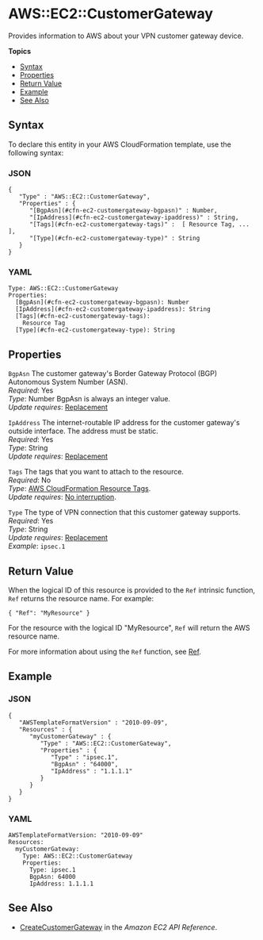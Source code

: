 # AWS::EC2::CustomerGateway<a name="aws-resource-ec2-customer-gateway"></a>

Provides information to AWS about your VPN customer gateway device\.

**Topics**
+ [Syntax](#aws-resource-ec2-customergateway-syntax)
+ [Properties](#w4ab1c21c10d390b9)
+ [Return Value](#w4ab1c21c10d390c11)
+ [Example](#w4ab1c21c10d390c13)
+ [See Also](#w4ab1c21c10d390c15)

## Syntax<a name="aws-resource-ec2-customergateway-syntax"></a>

To declare this entity in your AWS CloudFormation template, use the following syntax:

### JSON<a name="aws-resource-ec2-customergateway-syntax.json"></a>

```
{
   "Type" : "AWS::EC2::CustomerGateway",
   "Properties" : {
      "[BgpAsn](#cfn-ec2-customergateway-bgpasn)" : Number,
      "[IpAddress](#cfn-ec2-customergateway-ipaddress)" : String,
      "[Tags](#cfn-ec2-customergateway-tags)" :  [ Resource Tag, ... ],
      "[Type](#cfn-ec2-customergateway-type)" : String
   }
}
```

### YAML<a name="aws-resource-ec2-customergateway-syntax.yaml"></a>

```
Type: AWS::EC2::CustomerGateway
Properties:
  [BgpAsn](#cfn-ec2-customergateway-bgpasn): Number
  [IpAddress](#cfn-ec2-customergateway-ipaddress): String
  [Tags](#cfn-ec2-customergateway-tags):
    Resource Tag
  [Type](#cfn-ec2-customergateway-type): String
```

## Properties<a name="w4ab1c21c10d390b9"></a>

`BgpAsn`  <a name="cfn-ec2-customergateway-bgpasn"></a>
The customer gateway's Border Gateway Protocol \(BGP\) Autonomous System Number \(ASN\)\.  
*Required*: Yes  
*Type*: Number BgpAsn is always an integer value\.  
*Update requires*: [Replacement](using-cfn-updating-stacks-update-behaviors.md#update-replacement)

`IpAddress`  <a name="cfn-ec2-customergateway-ipaddress"></a>
The internet\-routable IP address for the customer gateway's outside interface\. The address must be static\.  
*Required*: Yes  
*Type*: String  
*Update requires*: [Replacement](using-cfn-updating-stacks-update-behaviors.md#update-replacement)

`Tags`  <a name="cfn-ec2-customergateway-tags"></a>
The tags that you want to attach to the resource\.  
*Required*: No  
*Type*: [AWS CloudFormation Resource Tags](aws-properties-resource-tags.md)\.  
*Update requires*: [No interruption](using-cfn-updating-stacks-update-behaviors.md#update-no-interrupt)\.

`Type`  <a name="cfn-ec2-customergateway-type"></a>
The type of VPN connection that this customer gateway supports\.  
*Required*: Yes  
*Type*: String  
*Update requires*: [Replacement](using-cfn-updating-stacks-update-behaviors.md#update-replacement)  
*Example*: `ipsec.1`

## Return Value<a name="w4ab1c21c10d390c11"></a>

When the logical ID of this resource is provided to the `Ref` intrinsic function, `Ref` returns the resource name\. For example:

```
{ "Ref": "MyResource" }
```

For the resource with the logical ID "MyResource", `Ref` will return the AWS resource name\.

For more information about using the `Ref` function, see [Ref](intrinsic-function-reference-ref.md)\.

## Example<a name="w4ab1c21c10d390c13"></a>

### JSON<a name="aws-resource-ec2-customergateway-example.json"></a>

```
{
   "AWSTemplateFormatVersion" : "2010-09-09",
   "Resources" : {
      "myCustomerGateway" : {
         "Type" : "AWS::EC2::CustomerGateway",
         "Properties" : {
            "Type" : "ipsec.1",
            "BgpAsn" : "64000",
            "IpAddress" : "1.1.1.1"
         }
      }
   }
}
```

### YAML<a name="aws-resource-ec2-customergateway-example.yaml"></a>

```
AWSTemplateFormatVersion: "2010-09-09"
Resources: 
  myCustomerGateway: 
    Type: AWS::EC2::CustomerGateway
    Properties: 
      Type: ipsec.1
      BgpAsn: 64000
      IpAddress: 1.1.1.1
```

## See Also<a name="w4ab1c21c10d390c15"></a>
+ [CreateCustomerGateway](http://docs.aws.amazon.com/AWSEC2/latest/APIReference/ApiReference-query-CreateCustomerGateway.html) in the *Amazon EC2 API Reference*\.